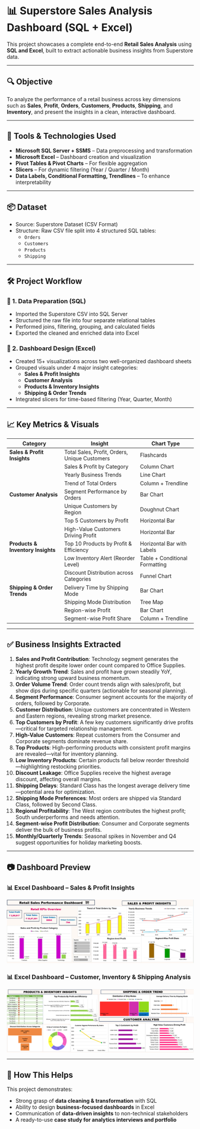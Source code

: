
# 📊 Superstore Sales Analysis Dashboard (SQL + Excel)

This project showcases a complete end-to-end **Retail Sales Analysis** using **SQL and Excel**, built to extract actionable business insights from Superstore data.

---

## 🔍 Objective

To analyze the performance of a retail business across key dimensions such as **Sales**, **Profit**, **Orders**, **Customers**, **Products**, **Shipping**, and **Inventory**, and present the insights in a clean, interactive dashboard.

---

## 🧰 Tools & Technologies Used

- **Microsoft SQL Server + SSMS** – Data preprocessing and transformation  
- **Microsoft Excel** – Dashboard creation and visualization  
- **Pivot Tables & Pivot Charts** – For flexible aggregation  
- **Slicers** – For dynamic filtering (Year / Quarter / Month)  
- **Data Labels, Conditional Formatting, Trendlines** – To enhance interpretability  

---

## 📦 Dataset

- Source: Superstore Dataset (CSV Format)
- Structure: Raw CSV file split into 4 structured SQL tables:
  - `Orders`
  - `Customers`
  - `Products`
  - `Shipping`

---

## 🛠️ Project Workflow

### 🔹 1. Data Preparation (SQL)
- Imported the Superstore CSV into SQL Server
- Structured the raw file into four separate relational tables
- Performed joins, filtering, grouping, and calculated fields
- Exported the cleaned and enriched data into Excel

### 🔹 2. Dashboard Design (Excel)
- Created 15+ visualizations across two well-organized dashboard sheets
- Grouped visuals under 4 major insight categories:
  - **Sales & Profit Insights**
  - **Customer Analysis**
  - **Products & Inventory Insights**
  - **Shipping & Order Trends**
- Integrated slicers for time-based filtering (Year, Quarter, Month)

---

## 📈 Key Metrics & Visuals

| Category | Insight | Chart Type |
|----------|---------|------------|
| **Sales & Profit Insights** | Total Sales, Profit, Orders, Unique Customers | Flashcards |
| | Sales & Profit by Category | Column Chart |
| | Yearly Business Trends | Line Chart |
| | Trend of Total Orders | Column + Trendline |
| **Customer Analysis** | Segment Performance by Orders | Bar Chart |
| | Unique Customers by Region | Doughnut Chart |
| | Top 5 Customers by Profit | Horizontal Bar |
| | High-Value Customers Driving Profit | Horizontal Bar |
| **Products & Inventory Insights** | Top 10 Products by Profit & Efficiency | Horizontal Bar with Labels |
| | Low Inventory Alert (Reorder Level) | Table + Conditional Formatting |
| | Discount Distribution across Categories | Funnel Chart |
| **Shipping & Order Trends** | Delivery Time by Shipping Mode | Bar Chart |
| | Shipping Mode Distribution | Tree Map |
| | Region-wise Profit | Bar Chart |
| | Segment-wise Profit Share | Column + Trendline |

---

## ✅ Business Insights Extracted

1. **Sales and Profit Contribution**: Technology segment generates the highest profit despite lower order count compared to Office Supplies.
2. **Yearly Growth Trend**: Sales and profit have grown steadily YoY, indicating strong upward business momentum.
3. **Order Volume Trend**: Order count trends align with sales/profit, but show dips during specific quarters (actionable for seasonal planning).
4. **Segment Performance**: Consumer segment accounts for the majority of orders, followed by Corporate.
5. **Customer Distribution**: Unique customers are concentrated in Western and Eastern regions, revealing strong market presence.
6. **Top Customers by Profit**: A few key customers significantly drive profits—critical for targeted relationship management.
7. **High-Value Customers**: Repeat customers from the Consumer and Corporate segments dominate revenue share.
8. **Top Products**: High-performing products with consistent profit margins are revealed—vital for inventory planning.
9. **Low Inventory Products**: Certain products fall below reorder threshold—highlighting restocking priorities.
10. **Discount Leakage**: Office Supplies receive the highest average discount, affecting overall margins.
11. **Shipping Delays**: Standard Class has the longest average delivery time—potential area for optimization.
12. **Shipping Mode Preferences**: Most orders are shipped via Standard Class, followed by Second Class.
13. **Regional Profitability**: The West region contributes the highest profit; South underperforms and needs attention.
14. **Segment-wise Profit Distribution**: Consumer and Corporate segments deliver the bulk of business profits.
15. **Monthly/Quarterly Trends**: Seasonal spikes in November and Q4 suggest opportunities for holiday marketing boosts.

---

## 📷 Dashboard Preview

### 📊 Excel Dashboard – Sales & Profit Insights

![Dashboard Sheet 1](https://github.com/kishmeet96/superstore-sales-Dashboard/blob/main/Screenshot%202025-07-26%20044455.jpg)


### 📊 Excel Dashboard – Customer, Inventory & Shipping Analysis

![Dashboard Sheet 2](https://github.com/kishmeet96/superstore-sales-Dashboard/blob/main/Screenshot%202025-07-26%20044535.png)



---

## 🔗 How This Helps

This project demonstrates:
- Strong grasp of **data cleaning & transformation** with SQL  
- Ability to design **business-focused dashboards** in Excel  
- Communication of **data-driven insights** to non-technical stakeholders  
- A ready-to-use **case study for analytics interviews and portfolio**
